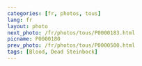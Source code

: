 ```yaml
---
categories: [fr, photos, tous]
lang: fr
layout: photo
next_photo: /fr/photos/tous/P0000183.html
picname: P0000180
prev_photo: /fr/photos/tous/P0000500.html
tags: [Blood, Dead Steinbock]
---
```

